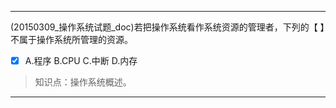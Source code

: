 ---
(20150309_操作系统试题_doc)若把操作系统看作系统资源的管理者，下列的【 】不属于操作系统所管理的资源。
- [x] A.程序 B.CPU C.中断 D.内存

> 知识点：操作系统概述。

---